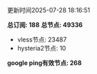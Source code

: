 更新时间2025-07-28 18:16:51

**总订阅: 188**
**总节点: 49336**
- vless节点: 23487
- hysteria2节点: 10

**google ping有效节点: 268**
